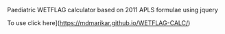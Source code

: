 Paediatric WETFLAG calculator based on 2011 APLS formulae using jquery

 To use click here](https://mdmarikar.github.io/WETFLAG-CALC/)
